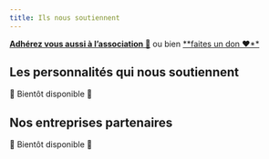 ```yaml
---
title: Ils nous soutiennent
---
```


[**Adhérez vous aussi à l’association 🤝**](https://www.helloasso.com/associations/fragmentis-vitae/adhesions/adhesion) ou bien [**faites un don ❤**️](https://www.helloasso.com/associations/fragmentis-vitae/formulaires/1)

## Les personnalités qui nous soutiennent

🚧 Bientôt disponible 🚧

## Nos entreprises partenaires

🚧 Bientôt disponible 🚧
